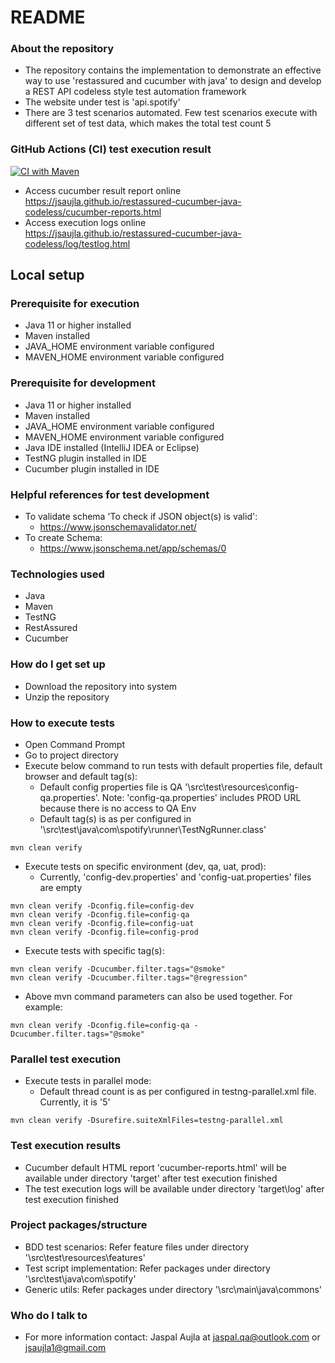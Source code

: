 # README #

### About the repository ###
* The repository contains the implementation to demonstrate an effective way to use 'restassured and cucumber with java' to design and develop a REST API codeless style test automation framework
* The website under test is 'api.spotify'
* There are 3 test scenarios automated. Few test scenarios execute with different set of test data, which makes the total test count 5

### GitHub Actions (CI) test execution result ###
[![CI with Maven](https://github.com/jsaujla/restassured-cucumber-java-codeless/actions/workflows/maven.yml/badge.svg?branch=main)](https://github.com/jsaujla/restassured-cucumber-java-codeless/actions/workflows/maven.yml)  

* Access cucumber result report online  
  https://jsaujla.github.io/restassured-cucumber-java-codeless/cucumber-reports.html
* Access execution logs online  
  https://jsaujla.github.io/restassured-cucumber-java-codeless/log/testlog.html

## Local setup ##

### Prerequisite for execution ###
* Java 11 or higher installed
* Maven installed
* JAVA_HOME environment variable configured
* MAVEN_HOME environment variable configured

### Prerequisite for development ###
* Java 11 or higher installed
* Maven installed
* JAVA_HOME environment variable configured
* MAVEN_HOME environment variable configured
* Java IDE installed (IntelliJ IDEA or Eclipse)
* TestNG plugin installed in IDE
* Cucumber plugin installed in IDE

### Helpful references for test development ###
* To validate schema 'To check if JSON object(s) is valid':
  * https://www.jsonschemavalidator.net/
* To create Schema:
  * https://www.jsonschema.net/app/schemas/0

### Technologies used ###
* Java
* Maven
* TestNG
* RestAssured
* Cucumber

### How do I get set up ###
* Download the repository into system
* Unzip the repository

### How to execute tests ###
* Open Command Prompt
* Go to project directory
* Execute below command to run tests with default properties file, default browser and default tag(s):
  * Default config properties file is QA '\src\test\resources\config-qa.properties'. Note: 'config-qa.properties' includes PROD URL because there is no access to QA Env
  * Default tag(s) is as per configured in '\src\test\java\com\spotify\runner\TestNgRunner.class'
```
mvn clean verify
```
* Execute tests on specific environment (dev, qa, uat, prod):
  * Currently, 'config-dev.properties' and 'config-uat.properties' files are empty
```
mvn clean verify -Dconfig.file=config-dev
mvn clean verify -Dconfig.file=config-qa
mvn clean verify -Dconfig.file=config-uat
mvn clean verify -Dconfig.file=config-prod
```
* Execute tests with specific tag(s):
```
mvn clean verify -Dcucumber.filter.tags="@smoke"
mvn clean verify -Dcucumber.filter.tags="@regression"
```
* Above mvn command parameters can also be used together. For example:
```
mvn clean verify -Dconfig.file=config-qa -Dcucumber.filter.tags="@smoke"
```

### Parallel test execution ###
* Execute tests in parallel mode:
  * Default thread count is as per configured in testng-parallel.xml file. Currently, it is '5'
```
mvn clean verify -Dsurefire.suiteXmlFiles=testng-parallel.xml
```

### Test execution results ###
* Cucumber default HTML report 'cucumber-reports.html' will be available under directory 'target' after test execution finished
* The test execution logs will be available under directory 'target\log' after test execution finished

### Project packages/structure ###
* BDD test scenarios: Refer feature files under directory '\src\test\resources\features'
* Test script implementation: Refer packages under directory '\src\test\java\com\spotify'
* Generic utils: Refer packages under directory '\src\main\java\commons'

### Who do I talk to ###
* For more information contact: Jaspal Aujla at [jaspal.qa@outlook.com](mailto:jaspal.qa@outlook.com) or [jsaujla1@gmail.com](mailto:jsaujla1@gmail.com)